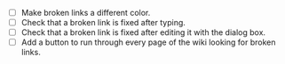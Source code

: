 - [ ] Make broken links a different color.
- [ ] Check that a broken link is fixed after typing.
- [ ] Check that a broken link is fixed after editing it with the dialog box.
- [ ] Add a button to run through every page of the wiki looking for broken links.
